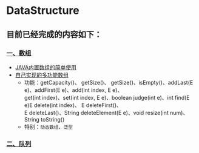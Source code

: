 # DataStructure<br>
## 目前已经完成的内容如下：<br>
### [一、数组](https://github.com/IMUHERO/DataStructure/tree/master/1-Array)
* [JAVA内置数组的简单使用](https://github.com/IMUHERO/DataStructure/blob/master/1-Array/1-ArrayBasic/Main.java)
* [自己实现的多功能数组](https://github.com/IMUHERO/DataStructure/blob/master/1-Array/2-Function-Of-Array/Array.java)
  * 功能：getCapacity()、 getSize()、 getSize()、isEmpty()、addLast(E e)、addFirst(E e)、add(int index, E e)、<br>get(int index)、set(int index, E e)、boolean judge(int e)、int find(E e)E delete(int index)、 E deleteFirst()、<br>E deleteLast()、String deleteElement(E e)、void resize(int num)、String toString()
  * 特别：`动态数组`、`泛型`
### [二、队列](https://github.com/IMUHERO/DataStructure/tree/master/3-Queue)
